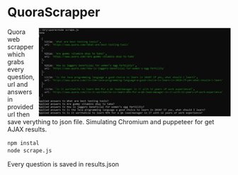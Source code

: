 # QuoraScrapper

<img src="https://raw.githubusercontent.com/adriansokolowski/QuoraScrapper/master/preview.jpg" height="200" align="right">

Quora web scrapper which grabs every question, url and answers in provided url then save verything to json file.
Simulating Chromium and puppeteer for get AJAX results.

```bash
npm instal
node scrape.js
```

Every question is saved in results.json
